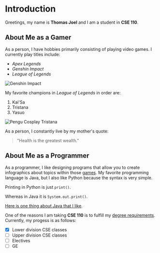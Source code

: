# Introduction
Greetings, my name is **Thomas Joel** and I am a student in **CSE 110**. 

## About Me as a Gamer
As a person, I have hobbies primarily consisting of playing video games. I currently play titles include:
- *Apex Legends*
- *Genshin Impact*
- *League of Legends*

![Genshin Impact](https://i.pinimg.com/originals/7d/2c/cd/7d2ccdbb4c9ee2f3a1f4e92f8d380486.jpg)

My favorite champions in *League of Legends* in order are:
1. Kai'Sa
2. Tristana
3. Yasuo

![Pengu Cosplay Tristana](https://i.redd.it/xdzdgtl54an41.png)

 As a person, I constantly live by my mother's quote:

> "Health is the greatest wealth."

## About Me as a Programmer
As a programmer, I like designing programs that allow you to create infographics about topics within those [games](#about-me-as-a-gamer). My favorite programming language is Java, but I also like Python because the syntax is very simple.

Printing in Python is just `print()`.

Whereas in Java it is `System.out.print()`.

[Here is one thing about Java that I like](README.md).

One of the reasons I am taking **CSE 110** is to fulfill my [degree requirements](https://catalog.ucsd.edu/curric/CSE-ug.html). Currently, my progess is as follows:
- [x] Lower division CSE classes
- [ ] Upper division CSE classes
- [ ] Electives
- [ ] GE